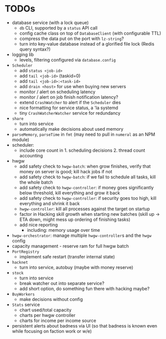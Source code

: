 # TODOs

* database service (with a lock queue)
  * `db` CLI, supported by a `status` API call
  * config cache class on top of `DatabaseClient` (with configurable TTL)
  * compress the data put on the port with `lz-string`?
  * turn into key-value database instead of a glorified file lock (Redis query syntax?)
* logging lib
  * levels, filtering configured via `database.config`
* `Scheduler`
  * add `status <job-id>`
  * add `tail <job-id>` (taskid=0)
  * add `tail <job-id>:<task-id>`
  * add `drain <host>` for use when buying new servers
  * monitor / alert on scheduling latency
  * monitor / alert on job finish notification latency?
  * extend `CrashWatcher` to alert if the `Scheduler` dies
  * nice formatting for service status, a 'la systemd
  * tiny `CrashWatcherWatcher` service for redundancy
* `share`
  * turn into service
  * automatically make decisions about used memory
* `parseMemory`, `parseTime` in `fmt` (may need to pull in `numeral` as an NPM module)
* scheduler:
  * include core count in 1. scheduling decisions 2. thread count accounting
* hwgw
  * add safety check to `hwgw-batch`: when grow finishes, verify that money on server is good; kill hack jobs if not
  * add safety check to `hwgw-batch`: if we fail to schedule all tasks, kill the whole batch
  * add safety check to `hwgw-controller`: if money goes significantly below threshold, kill everything and grow it back
  * add safety check to `hwgw-controller`: if security goes too high, kill everything and shrink it back
  * `hwgw-controller`: kill all processes against the target on startup
  * factor in Hacking skill growth when starting new batches (skill up -> ETA down, might mess up ordering of finishing tasks)
  * add nice reporting
    * including: memory usage over time
* `hwgw-orchestrator`: manage multiple `hwgw-controller`s and the `hwgw` config
* capacity management - reserve ram for full hwgw batch
* `PortRegistry`
  * implement safe restart (transfer internal state)
* `hacknet`
  * turn into service, autobuy (maybe with money reserve)
* `stock`
  * turn into service
  * break watcher out into separate service?
  * add short option, do something fun there with hacking maybe?
* `BuyWorkers`
  * make decisions without config
* `Stats` service
  * chart used/total capacity
  * charts per hwgw controller
  * charts for income per income source
* persistent alerts about badness via UI (so that badness is known even while focusing on faction work or w/e)
